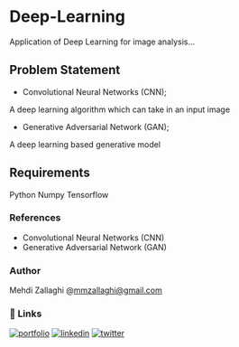 # Deep-Learning

Application of Deep Learning for image analysis...




## Problem Statement
- Convolutional Neural Networks (CNN);

A deep learning algorithm which can take in an input image

- Generative Adversarial Network (GAN);

A deep learning based generative model

## Requirements
Python
Numpy
Tensorflow 


### References

- Convolutional Neural Networks (CNN)
- Generative Adversarial Network (GAN)

### Author

Mehdi Zallaghi
@mmzallaghi@gmail.com

### 🔗 Links
[![portfolio](https://img.shields.io/badge/my_portfolio-000?style=for-the-badge&logo=ko-fi&logoColor=white)](https://mzallaghi4.github.io/)
[![linkedin](https://img.shields.io/badge/linkedin-0A66C2?style=for-the-badge&logo=linkedin&logoColor=white)](https://www.linkedin.com/in/mehdizallaghi/)
[![twitter](https://img.shields.io/badge/twitter-1DA1F2?style=for-the-badge&logo=twitter&logoColor=white)](https://twitter.com/mehdizallaghi)

